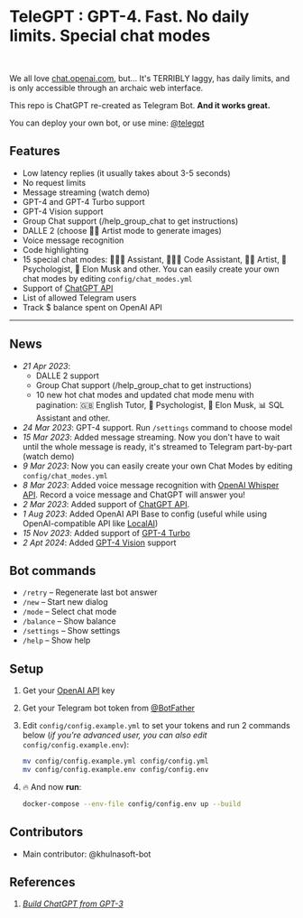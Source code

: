 # TeleGPT : **GPT-4. Fast. No daily limits. Special chat modes**

<br>

We all love [chat.openai.com](https://chat.openai.com), but... It's TERRIBLY laggy, has daily limits, and is only accessible through an archaic web interface.

This repo is ChatGPT re-created as Telegram Bot. **And it works great.**

You can deploy your own bot, or use mine: [@telegpt](https://t.me/telegpt_khulnasoft_bot)

## Features

- Low latency replies (it usually takes about 3-5 seconds)
- No request limits
- Message streaming (watch demo)
- GPT-4 and GPT-4 Turbo support
- GPT-4 Vision support
- Group Chat support (/help_group_chat to get instructions)
- DALLE 2 (choose 👩‍🎨 Artist mode to generate images)
- Voice message recognition
- Code highlighting
- 15 special chat modes: 👩🏼‍🎓 Assistant, 👩🏼‍💻 Code Assistant, 👩‍🎨 Artist, 🧠 Psychologist, 🚀 Elon Musk and other. You can easily create your own chat modes by editing `config/chat_modes.yml`
- Support of [ChatGPT API](https://platform.openai.com/docs/guides/chat/introduction)
- List of allowed Telegram users
- Track $ balance spent on OpenAI API

---

## News

- _21 Apr 2023_:
  - DALLE 2 support
  - Group Chat support (/help_group_chat to get instructions)
  - 10 new hot chat modes and updated chat mode menu with pagination: 🇬🇧 English Tutor, 🧠 Psychologist, 🚀 Elon Musk, 📊 SQL Assistant and other.
- _24 Mar 2023_: GPT-4 support. Run `/settings` command to choose model
- _15 Mar 2023_: Added message streaming. Now you don't have to wait until the whole message is ready, it's streamed to Telegram part-by-part (watch demo)
- _9 Mar 2023_: Now you can easily create your own Chat Modes by editing `config/chat_modes.yml`
- _8 Mar 2023_: Added voice message recognition with [OpenAI Whisper API](https://openai.com/blog/introducing-chatgpt-and-whisper-apis). Record a voice message and ChatGPT will answer you!
- _2 Mar 2023_: Added support of [ChatGPT API](https://platform.openai.com/docs/guides/chat/introduction).
- _1 Aug 2023_: Added OpenAI API Base to config (useful while using OpenAI-compatible API like [LocalAI](https://github.com/go-skynet/LocalAI))
- _15 Nov 2023_: Added support of [GPT-4 Turbo](https://help.openai.com/en/articles/8555510-gpt-4-turbo)
- _2 Apt 2024_: Added [GPT-4 Vision](https://platform.openai.com/docs/guides/vision) support

## Bot commands

- `/retry` – Regenerate last bot answer
- `/new` – Start new dialog
- `/mode` – Select chat mode
- `/balance` – Show balance
- `/settings` – Show settings
- `/help` – Show help

## Setup

1. Get your [OpenAI API](https://openai.com/api/) key

2. Get your Telegram bot token from [@BotFather](https://t.me/BotFather)

3. Edit `config/config.example.yml` to set your tokens and run 2 commands below (_if you're advanced user, you can also edit_ `config/config.example.env`):

   ```bash
   mv config/config.example.yml config/config.yml
   mv config/config.example.env config/config.env
   ```

4. 🔥 And now **run**:
   ```bash
   docker-compose --env-file config/config.env up --build
   ```

## Contributors

- Main contributor: @khulnasoft-bot

## References

1. [_Build ChatGPT from GPT-3_](https://learnprompting.org/docs/applied_prompting/build_chatgpt)

